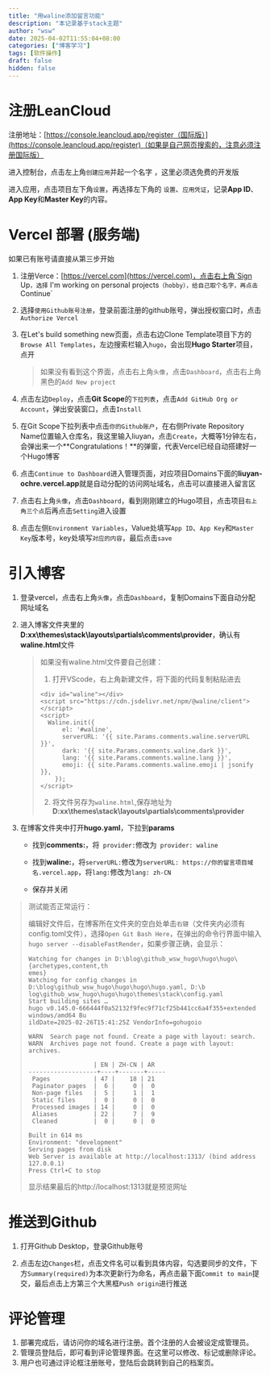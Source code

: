 ```yaml
---
title: "用waline添加留言功能"
description: "本记录基于stack主题"
author: "wsw"
date: 2025-04-02T11:55:04+08:00
categories: ["博客学习"]
tags: [软件操作]
draft: false
hidden: false
---
```


# 注册LeanCloud

注册地址：[https://console.leancloud.app/register（国际版）](https://console.leancloud.app/register)（如果是自己网页搜索的，注意必须注册国际版）

进入控制台，点击左上角`创建应用`并起一个名字 ，这里必须选免费的开发版

进入应用，点击项目左下角`设置`，再选择左下角的 `设置`、`应用凭证`，记录**App ID**、**App Key**和**Master Key**的内容。

# Vercel 部署 (服务端)

如果已有账号请直接从第三步开始

1. 注册Verce：[https://vercel.com](https://vercel.com)，点击右上角`Sign Up`，选择`  I'm working on personal projects`（hobby），给自己取个名字，再点击`Continue`

2. 选择`使用Github账号注册`，登录前面注册的github账号，弹出授权窗口时，点击`Authorize Vercel`

3. 在Let's build something new页面，点击右边Clone Template项目下方的`Browse All Templates`，左边搜索栏输入`hugo`，会出现**Hugo Starter**项目，点开

   > 如果没有看到这个界面，点击右上角`头像`，点击`Dashboard`，点击右上角黑色的`Add New project`

4. 点击左边`Deploy`，点击**Git Scope**的`下拉列表`，点击`Add GitHub Org or Account`，弹出安装窗口，点击`Install`

5. 在Git Scope下拉列表中点击`你的Github账户`，在右侧Private Repository Name位置输入仓库名，我这里输入liuyan，点击`Create`，大概等1分钟左右，会弹出来一个**Congratulations！**的弹窗，代表Vercel已经自动搭建好一个Hugo博客

6. 点击`Continue to Dashboard`进入管理页面，对应项目Domains下面的**liuyan-ochre.vercel.app**就是自动分配的访问网址域名，点击可以直接进入留言区

7. 点击右上角`头像`，点击`Dashboard`，看到刚刚建立的Hugo项目，点击项目`右上角三个点`后再点击`Setting`进入设置

8. 点击左侧`Environment Variables`，Value处填写`App ID`、`App Key`和`Master Key`版本号，key处填写`对应的内容`，最后点击`save`

# 引入博客

1. 登录vercel，点击右上角`头像`，点击`Dashboard`，复制Domains下面自动分配网址域名

2. 进入博客文件夹里的**D:xx\themes\stack\layouts\partials\comments\provider**，确认有**waline.html**文件

   > 如果没有waline.html文件要自己创建：
   >
   > 1. 打开VScode，右上角新建文件，将下面的代码复制粘贴进去
   > ```
   > <div id="waline"></div>
   > <script src="https://cdn.jsdelivr.net/npm/@waline/client"></script>
   > <script>
   >   Waline.init({
   >       el: '#waline',
   >       serverURL: '{{ site.Params.comments.waline.serverURL }}',
   >       dark: '{{ site.Params.comments.waline.dark }}',
   >       lang: '{{ site.Params.comments.waline.lang }}',
   >       emoji: {{ site.Params.comments.waline.emoji | jsonify }}, 
   >     });
   > </script>
   > ```
   > 2. 将文件另存为`waline.html`,保存地址为**D:xx\themes\stack\layouts\partials\comments\provider**

3. 在博客文件夹中打开**hugo.yaml**，下拉到**params**

   - 找到**comments:**，将` provider:`修改为` provider: waline`

   - 找到**waline:**，将`serverURL:`修改为`serverURL: https://你的留言项目域名.vercel.app`，将`lang:`修改为`lang: zh-CN`
   - 保存并关闭
>测试能否正常运行：
>
>编辑好文件后，在博客所在文件夹的空白处单击`右键`（文件夹内必须有config.toml文件），选择`Open Git Bash Here`，在弹出的命令行界面中输入`hugo server --disableFastRender`，如果步骤正确，会显示：
>
>```
>Watching for changes in D:\blog\github_wsw_hugo\hugo\hugo\{archetypes,content,th
>emes}
>Watching for config changes in D:\blog\github_wsw_hugo\hugo\hugo\hugo.yaml, D:\b
>log\github_wsw_hugo\hugo\hugo\themes\stack\config.yaml
>Start building sites …
>hugo v0.145.0-666444f0a52132f9fec9f71cf25b441cc6a4f355+extended windows/amd64 Bu
>ildDate=2025-02-26T15:41:25Z VendorInfo=gohugoio
>
>WARN  Search page not found. Create a page with layout: search.
>WARN  Archives page not found. Create a page with layout: archives.
>
>                   | EN | ZH-CN | AR
>-------------------+----+-------+-----
>  Pages            | 47 |    18 | 21
>  Paginator pages  |  6 |     0 |  0
>  Non-page files   |  5 |     1 |  1
>  Static files     |  0 |     0 |  0
>  Processed images | 14 |     0 |  0
>  Aliases          | 22 |     7 |  9
>  Cleaned          |  0 |     0 |  0
>
>Built in 614 ms
>Environment: "development"
>Serving pages from disk
>Web Server is available at http://localhost:1313/ (bind address 127.0.0.1)
>Press Ctrl+C to stop
>```
>
>显示结果最后的http://localhost:1313就是预览网址
# 推送到Github
1. 打开Github Desktop，登录Github账号

2. 点击左边`Changes`栏，点击文件名可以看到具体内容，勾选要同步的文件，下方`Summary(required)`为本次更新行为命名，再点击最下面`Commit to main`提交，最后点击上方第三个大黑框`Push origin`进行推送

# 评论管理

1. 部署完成后，请访问你的域名进行注册。首个注册的人会被设定成管理员。
2. 管理员登陆后，即可看到评论管理界面。在这里可以修改、标记或删除评论。 
3. 用户也可通过评论框注册账号，登陆后会跳转到自己的档案页。